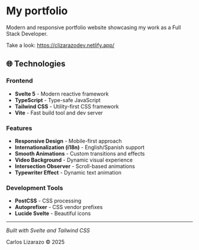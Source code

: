 # My portfolio

Modern and responsive portfolio website showcasing my work as a Full Stack Developer.

Take a look: https://clizarazodev.netlify.app/

## 🌐 Technologies

### Frontend
- **Svelte 5** - Modern reactive framework
- **TypeScript** - Type-safe JavaScript
- **Tailwind CSS** - Utility-first CSS framework
- **Vite** - Fast build tool and dev server

### Features
- **Responsive Design** - Mobile-first approach
- **Internationalization (i18n)** - English/Spanish support
- **Smooth Animations** - Custom transitions and effects
- **Video Background** - Dynamic visual experience
- **Intersection Observer** - Scroll-based animations
- **Typewriter Effect** - Dynamic text animation

### Development Tools
- **PostCSS** - CSS processing
- **Autoprefixer** - CSS vendor prefixes
- **Lucide Svelte** - Beautiful icons

---

*Built with Svelte and Tailwind CSS*

Carlos Lizarazo © 2025